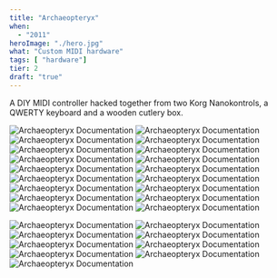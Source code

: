 ```yaml
---
title: "Archaeopteryx"
when: 
  - "2011"
heroImage: "./hero.jpg"
what: "Custom MIDI hardware"
tags: [ "hardware"]
tier: 2
draft: "true"
---
```

A DIY MIDI controller hacked together from two Korg Nanokontrols, a QWERTY keyboard and a wooden cutlery box.

<!-- ![Archaeopteryx Documentation](./assets/IMG_0086.jpg) -->
<!-- ![Archaeopteryx Documentation](./assets/sleepcrime.jpg) -->
![Archaeopteryx Documentation](./assets/IMG_0474.jpg)
![Archaeopteryx Documentation](./assets/intimidiator.jpg)
![Archaeopteryx Documentation](./assets/SN-detail.jpg)
![Archaeopteryx Documentation](./assets/SN-knbos.jpg)
![Archaeopteryx Documentation](./assets/SNguts.jpg)
![Archaeopteryx Documentation](./assets/SNguts2.jpg)
![Archaeopteryx Documentation](./assets/SNmakingof01.jpg)
![Archaeopteryx Documentation](./assets/SNmakingof02.jpg)
![Archaeopteryx Documentation](./assets/SNmakingof03.jpg)
![Archaeopteryx Documentation](./assets/SNmakingof04.jpg)
![Archaeopteryx Documentation](./assets/SNmakingof05.jpg)
![Archaeopteryx Documentation](./assets/SNmakingof06.jpg)
![Archaeopteryx Documentation](./assets/SNmakingof08.jpg)
![Archaeopteryx Documentation](./assets/SNmakingof09.jpg)
![Archaeopteryx Documentation](./assets/SNmakingof11.jpg)
![Archaeopteryx Documentation](./assets/SNmakingof12.jpg)
![Archaeopteryx Documentation](./assets/SNmakingof13.jpg)
![Archaeopteryx Documentation](./assets/SNmakingof14.jpg)
<!-- ![Archaeopteryx Documentation](./assets/SNmakingof17.jpg) -->
![Archaeopteryx Documentation](./assets/SNmakingof18.jpg)
![Archaeopteryx Documentation](./assets/SNmakingof19.jpg)
![Archaeopteryx Documentation](./assets/SNmakingof20.jpg)
![Archaeopteryx Documentation](./assets/SNusb.jpg)
![Archaeopteryx Documentation](./assets/SNzebra.jpg)
![Archaeopteryx Documentation](./assets/SNzebra2.jpg)
![Archaeopteryx Documentation](./assets/Sterosonic-setup.jpg)
![Archaeopteryx Documentation](./assets/super-mock-up.jpg)
![Archaeopteryx Documentation](./assets/archaeopteryxwoot.jpg)
